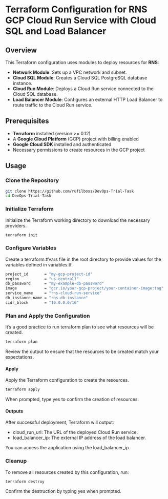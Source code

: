 # Terraform Configuration for RNS GCP Cloud Run Service with Cloud SQL and Load Balancer

## Overview

This Terraform configuration uses modules to deploy resources for **RNS**:

- **Network Module**: Sets up a VPC network and subnet.
- **Cloud SQL Module**: Creates a Cloud SQL PostgreSQL database instance.
- **Cloud Run Module**: Deploys a Cloud Run service connected to the Cloud SQL database.
- **Load Balancer Module**: Configures an external HTTP Load Balancer to route traffic to the Cloud Run service.

## Prerequisites

- **Terraform** installed (version >= 0.12)
- A **Google Cloud Platform** (GCP) project with billing enabled
- **Google Cloud SDK** installed and authenticated
- Necessary permissions to create resources in the GCP project

## Usage

### Clone the Repository

```bash
git clone https://github.com/rufilboss/DevOps-Trial-Task
cd DevOps-Trial-Task
```

### Initialize Terraform

Initialize the Terraform working directory to download the necessary providers.

```bash
terraform init
```

### Configure Variables

Create a terraform.tfvars file in the root directory to provide values for the variables defined in variables.tf.

```bash
project_id       = "my-gcp-project-id"
region           = "us-central1"
db_password      = "my-example-db-password"
image            = "gcr.io/your-gcp-project/your-container-image:tag"
service_name     = "rns-cloud-run-service"
db_instance_name = "rns-db-instance"
cidr_block       = "10.0.0.0/16"
```

### Plan and Apply the Configuration

It’s a good practice to run terraform plan to see what resources will be created.

```bash
terraform plan
```

Review the output to ensure that the resources to be created match your expectations.

#### Apply

Apply the Terraform configuration to create the resources.

```bash
terraform apply
```

When prompted, type yes to confirm the creation of resources.

#### Outputs

After successful deployment, Terraform will output:

- cloud_run_url: The URL of the deployed Cloud Run service.
- load_balancer_ip: The external IP address of the load balancer.

You can access the application using the load_balancer_ip.

### Cleanup

To remove all resources created by this configuration, run:

```bash
terraform destroy
```

Confirm the destruction by typing yes when prompted.
